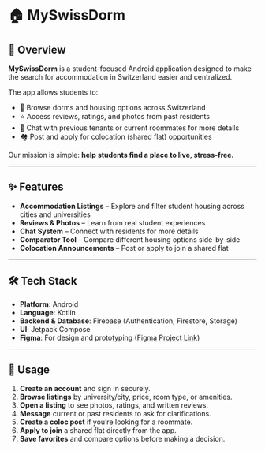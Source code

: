 # 🏠 MySwissDorm

## 📖 Overview
**MySwissDorm** is a student-focused Android application designed to make the search for accommodation in Switzerland easier and centralized.

The app allows students to:
- 📍 Browse dorms and housing options across Switzerland
- ⭐ Access reviews, ratings, and photos from past residents
- 💬 Chat with previous tenants or current roommates for more details
- 🏘️ Post and apply for colocation (shared flat) opportunities

Our mission is simple: **help students find a place to live, stress-free.**

---

## ✨ Features
- **Accommodation Listings** – Explore and filter student housing across cities and universities
- **Reviews & Photos** – Learn from real student experiences
- **Chat System** – Connect with residents for more details
- **Comparator Tool** – Compare different housing options side-by-side
- **Colocation Announcements** – Post or apply to join a shared flat

---

## 🛠️ Tech Stack
- **Platform**: Android
- **Language**: Kotlin
- **Backend & Database**: Firebase (Authentication, Firestore, Storage)
- **UI**: Jetpack Compose
- **Figma**: For design and prototyping ([Figma Project Link](https://www.figma.com/design/ZWLWDTwJYxXIbm5lXj0ImE/MySwissDorm?node-id=0-1&p=f))

---

## 🧭 Usage
1. **Create an account** and sign in securely.
2. **Browse listings** by university/city, price, room type, or amenities.
3. **Open a listing** to see photos, ratings, and written reviews.
4. **Message** current or past residents to ask for clarifications.
5. **Create a coloc post** if you’re looking for a roommate.
6. **Apply to join** a shared flat directly from the app.
7. **Save favorites** and compare options before making a decision.